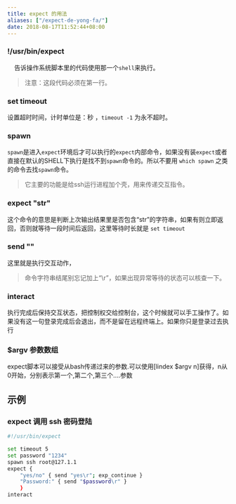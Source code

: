 ```yaml
---
title: expect 的用法
aliases: ["/expect-de-yong-fa/"]
date: 2018-08-17T11:52:44+08:00
---
```


### !/usr/bin/expect
&nbsp;&nbsp;&nbsp;&nbsp;告诉操作系统脚本里的代码使用那一个`shell`来执行。

> 注意：这段代码必须在第一行。

### set timeout
设置超时时间，计时单位是：秒 ，`timeout -1` 为永不超时。
### spawn
`spawn`是进入`expect`环境后才可以执行的`expect`内部命令，如果没有装`expect`或者直接在默认的SHELL下执行是找不到`spawn`命令的。所以不要用 `which spawn` 之类的命令去找`spawn`命令。
> 它主要的功能是给ssh运行进程加个壳，用来传递交互指令。 

### expect "str"
这个命令的意思是判断上次输出结果里是否包含“str”的字符串，如果有则立即返回，否则就等待一段时间后返回，这里等待时长就是 `set timeout `
### send ""
这里就是执行交互动作，
> 命令字符串结尾别忘记加上“\r”，如果出现异常等待的状态可以核查一下。

### interact
执行完成后保持交互状态，把控制权交给控制台，这个时候就可以手工操作了。如果没有这一句登录完成后会退出，而不是留在远程终端上。如果你只是登录过去执行
### $argv 参数数组
expect脚本可以接受从bash传递过来的参数.可以使用[lindex $argv n]获得，n从0开始，分别表示第一个,第二个,第三个....参数
## 示例
### expect 调用 ssh 密码登陆

```bash
#!/usr/bin/expect

set timeout 5
set password "1234"
spawn ssh root@127.1.1
expect {
	"yes/no" { send "yes\r"; exp_continue }
	"Password:" { send "$password\r" }
	}
interact
```